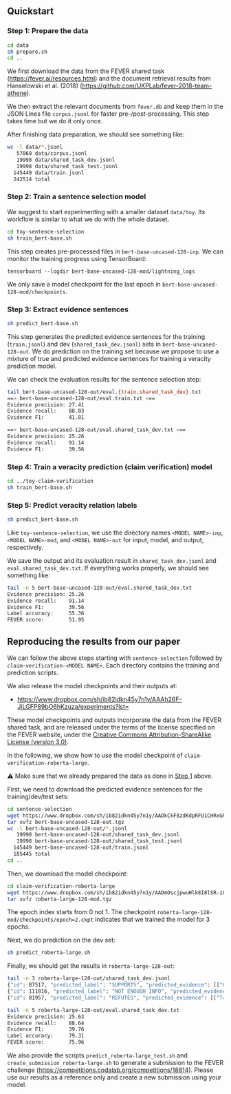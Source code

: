 ## Quickstart

### Step 1: Prepare the data

```bash
cd data
sh prepare.sh
cd ..
```

We first download the data from the FEVER shared task (https://fever.ai/resources.html) and the document retrieval results from  Hanselowski et al. (2018) (https://github.com/UKPLab/fever-2018-team-athene).

We then extract the relevant documents from `fever.db` and keep them in the JSON Lines file `corpus.jsonl` for faster pre-/post-processing. 
This step takes time but we do it only once.

After finishing data preparation, we should see something like:

```bash
wc -l data/*.jsonl
   57069 data/corpus.jsonl
   19998 data/shared_task_dev.jsonl
   19998 data/shared_task_test.jsonl
  145449 data/train.jsonl
  242514 total
```

### Step 2: Train a sentence selection model

We suggest to start experimenting with a smaller dataset `data/toy`.
Its workflow is similar to what we do with the whole dataset.

```bash
cd toy-sentence-selection
sh train_bert-base.sh
```

This step creates pre-processed files in `bert-base-uncased-128-inp`.
We can monitor the training progress using TensorBoard:

```
tensorboard --logdir bert-base-uncased-128-mod/lightning_logs
```

We only save a model checkpoint for the last epoch in `bert-base-uncased-128-mod/checkpoints`.

### Step 3: Extract evidence sentences

```bash
sh predict_bert-base.sh
```

This step generates the predicted evidence sentences for the training (`train.jsonl`) and dev (`shared_task_dev.jsonl`) sets in `bert-base-uncased-128-out`.
We do prediction on the training set because we propose to use a mixture of true and predicted evidence sentences for training a veracity prediction model.

We can check the evaluation results for the sentence selection step:

```bash
tail bert-base-uncased-128-out/eval.{train,shared_task_dev}.txt
==> bert-base-uncased-128-out/eval.train.txt <==
Evidence precision: 27.41
Evidence recall:    88.03
Evidence F1:        41.81

==> bert-base-uncased-128-out/eval.shared_task_dev.txt <==
Evidence precision: 25.26
Evidence recall:    91.14
Evidence F1:        39.56
```

### Step 4: Train a veracity prediction (claim verification) model

```bash
cd ../toy-claim-verification
sh train_bert-base.sh
```

### Step 5: Predict veracity relation labels

```bash
sh predict_bert-base.sh
```

Like `toy-sentence-selection`, we use the directory names `<MODEL NAME>-inp`, `<MODEL NAME>-mod`, and `<MODEL NAME>-out` for input, model, and output, respectively.

We save the output and its evaluation result in `shared_task_dev.jsonl` and `eval.shared_task_dev.txt`.
If everything works properly, we should see something like:

```bash
tail -n 5 bert-base-uncased-128-out/eval.shared_task_dev.txt
Evidence precision: 25.26
Evidence recall:    91.14
Evidence F1:        39.56
Label accuracy:     55.36
FEVER score:        51.95
```

## Reproducing the results from our paper

We can follow the above steps starting with `sentence-selection` followed by `claim-verification-<MODEL NAME>`.
Each directory contains the training and prediction scripts.

We also release the model checkpoints and their outputs at:

- https://www.dropbox.com/sh/ib82idkn45y7n1y/AAAh26F-JiLGFP89bO6hKzuza/experiments?lst=

These model checkpoints and outputs incorporate the data from the FEVER shared task, and are released under the terms of the license specified on the FEVER website, under the [Creative Commons Attribution-ShareAlike License (version 3.0)](https://creativecommons.org/licenses/by-sa/3.0/).

In the following, we show how to use the model checkpoint of `claim-verification-roberta-large`.

:warning: Make sure that we already prepared the data as done in [Step 1](#step-1-prepare-the-data) above.

First, we need to download the predicted evidence sentences for the training/dev/test sets:

```bash
cd sentence-selection
wget https://www.dropbox.com/sh/ib82idkn45y7n1y/AADkCkF8zdKdpRFU1CHRxGRia/experiments/sentence-selection/bert-base-uncased-128-out.tgz
tar xvfz bert-base-uncased-128-out.tgz
wc -l bert-base-uncased-128-out/*.jsonl
   19998 bert-base-uncased-128-out/shared_task_dev.jsonl
   19998 bert-base-uncased-128-out/shared_task_test.jsonl
  145449 bert-base-uncased-128-out/train.jsonl
  185445 total
cd ..
```

Then, we download the model checkpoint:

```bash
cd claim-verification-roberta-large
wget https://www.dropbox.com/sh/ib82idkn45y7n1y/AADmOscjpwuHlk8I8lSR-z8-a/experiments/claim-verification-roberta-large/roberta-large-128-mod.tgz
tar xvfz roberta-large-128-mod.tgz
```

The epoch index starts from 0 not 1.
The checkpoint `roberta-large-128-mod/checkpoints/epoch=2.ckpt` indicates that we trained the model for 3 epochs.

Next, we do prediction on the dev set:

```bash
sh predict_roberta-large.sh
```

Finally, we should get the results in `roberta-large-128-out`:

```bash
tail -n 3 roberta-large-128-out/shared_task_dev.jsonl
{"id": 87517, "predicted_label": "SUPPORTS", "predicted_evidence": [["Cyclades", 0], ["Greece", 6], ["Greece", 7], ["Cyclades", 1], ["Greece", 0]]}
{"id": 111816, "predicted_label": "NOT ENOUGH INFO", "predicted_evidence": [["Theresa_May", 6], ["Theresa_May", 8], ["Theresa_May", 0], ["Theresa_May", 1], ["Theresa_May", 12]]}
{"id": 81957, "predicted_label": "REFUTES", "predicted_evidence": [["Trouble_with_the_Curve", 0], ["Trouble_with_the_Curve", 1], ["Trouble_with_the_Curve", 2], ["Trouble_with_the_Curve", 6], ["Trouble_with_the_Curve", 5]]}

tail -n 5 roberta-large-128-out/eval.shared_task_dev.txt
Evidence precision: 25.63
Evidence recall:    88.64
Evidence F1:        39.76
Label accuracy:     79.31
FEVER score:        75.96
```

We also provide the scripts `predict_roberta-large_test.sh` and `create_submission_roberta-large.sh` to generate a submission to the FEVER challenge (https://competitions.codalab.org/competitions/18814).
Please use our results as a reference only and create a new submission using your model.
